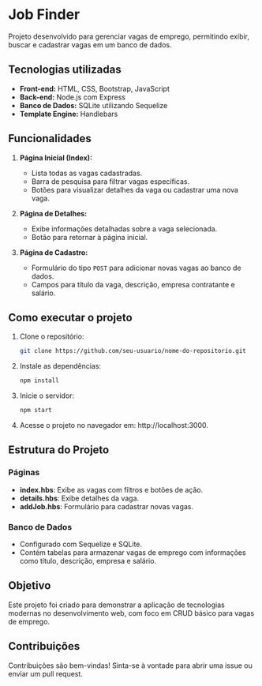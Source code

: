 # Job Finder

Projeto desenvolvido para gerenciar vagas de emprego, permitindo exibir, buscar e cadastrar vagas em um banco de dados.

## Tecnologias utilizadas
- **Front-end:** HTML, CSS, Bootstrap, JavaScript
- **Back-end:** Node.js com Express
- **Banco de Dados:** SQLite utilizando Sequelize
- **Template Engine:** Handlebars

## Funcionalidades
1. **Página Inicial (Index):**
   - Lista todas as vagas cadastradas.
   - Barra de pesquisa para filtrar vagas específicas.
   - Botões para visualizar detalhes da vaga ou cadastrar uma nova vaga.

2. **Página de Detalhes:**
   - Exibe informações detalhadas sobre a vaga selecionada.
   - Botão para retornar à página inicial.

3. **Página de Cadastro:**
   - Formulário do tipo `POST` para adicionar novas vagas ao banco de dados.
   - Campos para título da vaga, descrição, empresa contratante e salário.

## Como executar o projeto
1. Clone o repositório:
   ```bash
   git clone https://github.com/seu-usuario/nome-do-repositorio.git
   ```
2. Instale as dependências:
   ```bash
   npm install
   ```
3. Inicie o servidor:
   ```bash
   npm start
   ```
4. Acesse o projeto no navegador em: http://localhost:3000.

## Estrutura do Projeto

### Páginas
- **index.hbs**: Exibe as vagas com filtros e botões de ação.
- **details.hbs**: Exibe detalhes da vaga.
- **addJob.hbs**: Formulário para cadastrar novas vagas.

### Banco de Dados
- Configurado com Sequelize e SQLite.
- Contém tabelas para armazenar vagas de emprego com informações como título, descrição, empresa e salário.

## Objetivo
Este projeto foi criado para demonstrar a aplicação de tecnologias modernas no desenvolvimento web, com foco em CRUD básico para vagas de emprego.

## Contribuições
Contribuições são bem-vindas! Sinta-se à vontade para abrir uma issue ou enviar um pull request.




